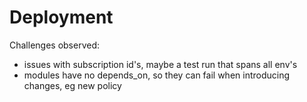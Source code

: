 # Deployment

Challenges observed:

- issues with subscription id's, maybe a test run that spans all env's
- modules have no depends_on, so they can fail when introducing changes, eg new policy